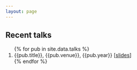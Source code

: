 ```yaml
---
layout: page
---
```

 <head>
 <link rel="stylesheet" href="/assets/css/main.css">
<script src="//code.jquery.com/jquery-1.12.4.min.js"></script>
<script src="https://madaan.github.io/assets/js/common.js"></script>
 </head>
 <article class="post-content publications clearfix">

<h2 id="publications">Recent talks</h2>
<ol class="bibliography">
{% for pub in site.data.talks %}
<li> <span class="title">{{pub.title}}, {{pub.venue}}, {{pub.year}} [<a href="{{pub.talk}}">slides</a>]</span>
 </li>
 {% endfor %}
 </ol>

</article>
